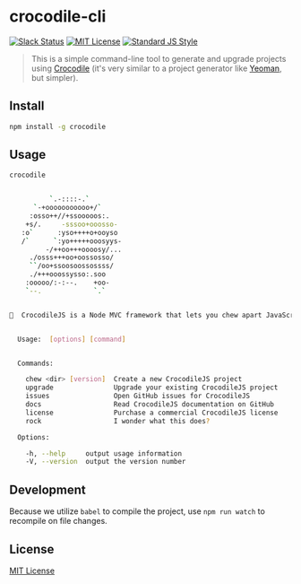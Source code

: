 
# crocodile-cli

[![Slack Status][slack-image]][slack-url]
[![MIT License][license-image]][license-url]
[![Standard JS Style][standard-image]][standard-url]

> This is a simple command-line tool to generate and upgrade projects using [Crocodile][crocodile-url] (it's very similar to a project generator like [Yeoman][yeoman], but simpler).


## Install

```bash
npm install -g crocodile
```

## Usage

```bash
crocodile


          `.-::::-.`
      `-+ooooooooooo+/`
     :osso++//+ssooooos:.
    +s/.     -sssoo+ooosso-
   :o`      :yso++++o+ooyso
   /`      `:yo+++++ooosyys-
         -/++oo+++oooosy/...
     ./osss+++oo+oossosso/
     ``/oo+ssoosoossossss/
     ./+++ooossysso:.soo
    :ooooo/:-:--.    +oo-
    `--.             `.`


🐊  CrocodileJS is a Node MVC framework that lets you chew apart JavaScript - https://crocodilejs.com


  Usage:  [options] [command]


  Commands:

    chew <dir> [version]  Create a new CrocodileJS project
    upgrade               Upgrade your existing CrocodileJS project
    issues                Open GitHub issues for CrocodileJS
    docs                  Read CrocodileJS documentation on GitHub
    license               Purchase a commercial CrocodileJS license
    rock                  I wonder what this does?

  Options:

    -h, --help     output usage information
    -V, --version  output the version number
```

## Development

Because we utilize `babel` to compile the project, use `npm run watch` to recompile on file changes.


## License

[MIT License][license-url]


[license-image]: http://img.shields.io/badge/license-MIT-blue.svg?style=flat
[license-url]: LICENSE
[crocodile-url]: https://crocodilejs.com
[slack-image]: http://slack.crocodilejs.com/badge.svg
[slack-url]: http://slack.crocodilejs.com
[standard-image]: https://img.shields.io/badge/code%20style-standard%2Bes7-brightgreen.svg
[standard-url]: https://github.com/crocodilejs/eslint-config-crocodile
[eslint]: http://eslint.org/
[yeoman]: http://yeoman.io/
